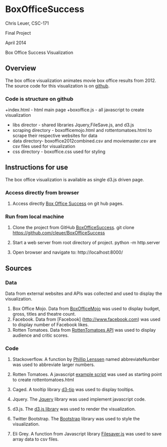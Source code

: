 BoxOfficeSuccess
================
Chris Leuer, CSC-171

Final Project

April 2014

Box Office Success Visualization

## Overview

The box office visualization animates movie box office results from 2012.  The source code for this visualization
is on [github](https://github.com/cleuer/BoxOfficeSuccess).

### Code is structure on github

+index.html - html main page
+boxoffice.js - all javascript to create visualization
+ libs director - shared libraries Jquery,FileSave.js, and d3.js
+ scraping directory - boxofficemojo.html and rottentomatoes.html to scrape their respective websites for data
+ data directory- boxoffice2012combined.csv and moviemaster.csv are csv files used for visualization
+ css directory - boxoffice.css used for styling

## Instructions for use

The box office visualization is available as single d3.js driven page.

### Access directly from browser

1. Access directly [Box Office Success](http://cleuer.github.io/BoxOfficeSuccess) on git hub pages.

### Run from local machine

1. Clone the project from GitHub [BoxOfficeSuccess](https://github.com/cleuer/BoxOfficeSuccess).
git clone https://github.com/cleuer/BoxOfficeSuccess

2. Start a web server from root directory of project.
python -m http.server

3. Open browser and navigate to: http://localhost:8000/

## Sources

### Data

Data from external websites and APIs was collected and used to display the visualization.

1. Box Office Mojo. Data from [BoxOfficeMojo](http://www.boxofficemojo.com) was used to display budget, gross, titles and theatre count.
2. Facebook.  Data from [Facebook] (http://www.facebook.com) was used to display number of Facebook likes.
3. Rotten Tomatoes. Data from [RottenTomatoes API](http://developer.rottentomatoes.com) was used to display audience and critic scores.

### Code

1. Stackoverflow. A function by [Phillip Lenssen](http://stackoverflow.com/questions/10599933/convert-long-number-into-abbreviated-string-in-javascript-with-a-special-shortn)
named abbreviateNumber was used to abbreviate larger numbers.

2. Rotten Tomatoes.  A javascript [example script](http://developer.rottentomatoes.com/docs/read/json/v10/examples#JavaScript) was
used as starting point to create rottentomatoes.html

3. Caged.  A tooltip library [d3-tip](http://labratrevenge.com/d3-tip) was used to display tooltips.

4. Jquery. The [Jquery](http://jquery.com) library was used implement javascript code.

5. d3.js.  The [d3.js library](http://d3js.org) was used to render the visualization.

6. Twitter Bootstrap. The [Bootstrap](http://getbootstrap.com) library was used to style the visualization.

7. Eli Grey.  A function from Javascript library [Filesaver.js](https://github.com/cleuer/BoxOfficeSuccess/blob/master/libs/FileSaver.js) was
used to save array data to csv files.
